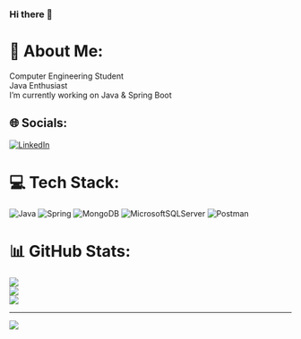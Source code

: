 ### Hi there 👋

# 💫 About Me:
Computer Engineering Student<br>Java Enthusiast<br>I’m currently working on Java & Spring Boot<br>


## 🌐 Socials:
[![LinkedIn](https://img.shields.io/badge/LinkedIn-%230077B5.svg?logo=linkedin&logoColor=white)](https://linkedin.com/in/https://www.linkedin.com/mwlite/in/muhammed-ildeniz-402a8620a) 

# 💻 Tech Stack:
![Java](https://img.shields.io/badge/java-%23ED8B00.svg?style=for-the-badge&logo=java&logoColor=white) ![Spring](https://img.shields.io/badge/spring-%236DB33F.svg?style=for-the-badge&logo=spring&logoColor=white) ![MongoDB](https://img.shields.io/badge/MongoDB-%234ea94b.svg?style=for-the-badge&logo=mongodb&logoColor=white) ![MicrosoftSQLServer](https://img.shields.io/badge/Microsoft%20SQL%20Sever-CC2927?style=for-the-badge&logo=microsoft%20sql%20server&logoColor=white) ![Postman](https://img.shields.io/badge/Postman-FF6C37?style=for-the-badge&logo=postman&logoColor=white)
# 📊 GitHub Stats:
![](https://github-readme-stats.vercel.app/api?username=muhammedildeniz&theme=merko&hide_border=false&include_all_commits=false&count_private=false)<br/>
![](https://github-readme-streak-stats.herokuapp.com/?user=muhammedildeniz&theme=merko&hide_border=false)<br/>
![](https://github-readme-stats.vercel.app/api/top-langs/?username=muhammedildeniz&theme=merko&hide_border=false&include_all_commits=false&count_private=false&layout=compact)

---
[![](https://visitcount.itsvg.in/api?id=muhammedildeniz&icon=0&color=0)](https://visitcount.itsvg.in)

<!-- Proudly created with GPRM ( https://gprm.itsvg.in ) -->
